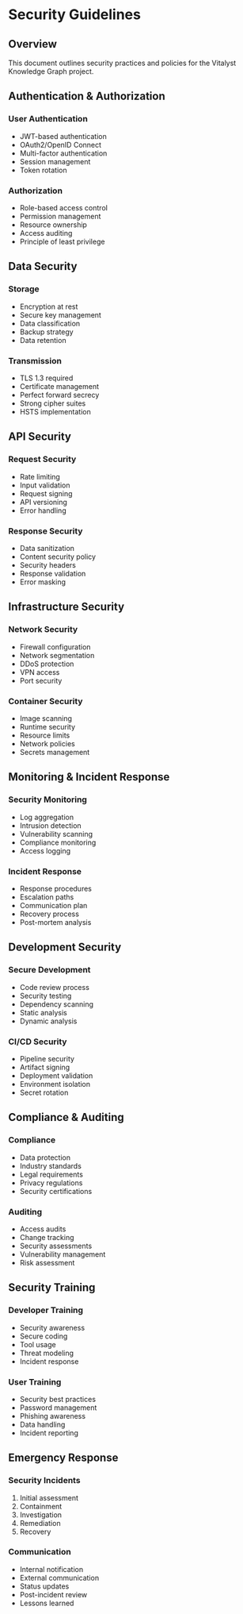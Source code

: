 # Security Guidelines

## Overview
This document outlines security practices and policies for the Vitalyst Knowledge Graph project.

## Authentication & Authorization

### User Authentication
- JWT-based authentication
- OAuth2/OpenID Connect
- Multi-factor authentication
- Session management
- Token rotation

### Authorization
- Role-based access control
- Permission management
- Resource ownership
- Access auditing
- Principle of least privilege

## Data Security

### Storage
- Encryption at rest
- Secure key management
- Data classification
- Backup strategy
- Data retention

### Transmission
- TLS 1.3 required
- Certificate management
- Perfect forward secrecy
- Strong cipher suites
- HSTS implementation

## API Security

### Request Security
- Rate limiting
- Input validation
- Request signing
- API versioning
- Error handling

### Response Security
- Data sanitization
- Content security policy
- Security headers
- Response validation
- Error masking

## Infrastructure Security

### Network Security
- Firewall configuration
- Network segmentation
- DDoS protection
- VPN access
- Port security

### Container Security
- Image scanning
- Runtime security
- Resource limits
- Network policies
- Secrets management

## Monitoring & Incident Response

### Security Monitoring
- Log aggregation
- Intrusion detection
- Vulnerability scanning
- Compliance monitoring
- Access logging

### Incident Response
- Response procedures
- Escalation paths
- Communication plan
- Recovery process
- Post-mortem analysis

## Development Security

### Secure Development
- Code review process
- Security testing
- Dependency scanning
- Static analysis
- Dynamic analysis

### CI/CD Security
- Pipeline security
- Artifact signing
- Deployment validation
- Environment isolation
- Secret rotation

## Compliance & Auditing

### Compliance
- Data protection
- Industry standards
- Legal requirements
- Privacy regulations
- Security certifications

### Auditing
- Access audits
- Change tracking
- Security assessments
- Vulnerability management
- Risk assessment

## Security Training

### Developer Training
- Security awareness
- Secure coding
- Tool usage
- Threat modeling
- Incident response

### User Training
- Security best practices
- Password management
- Phishing awareness
- Data handling
- Incident reporting

## Emergency Response

### Security Incidents
1. Initial assessment
2. Containment
3. Investigation
4. Remediation
5. Recovery

### Communication
- Internal notification
- External communication
- Status updates
- Post-incident review
- Lessons learned
